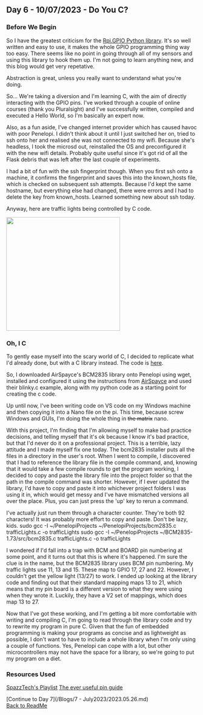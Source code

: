 ## Day 6 - 10/07/2023 - Do You C?

### Before We Begin
So I have the greatest criticism for the [Rpi.GPIO Python library](https://pypi.org/project/RPi.GPIO/). It's so well written and easy to use, it makes the whole GPIO programming thing way too easy. There seems like no point in going through all of my sensors and using this library to hook them up. I'm not going to learn anything new, and this blog would get very repetative.

Abstraction is great, unless you really want to understand what you're doing.

So... We're taking a diversion and I'm learning C, with the aim of directly interacting with the GPIO pins. I've worked through a couple of online courses (thank you Pluralsight) and I've successfully written, compiled and executed a Hello World, so I'm basically an expert now.

Also, as a fun aside, I've changed internet provider which has caused havoc with poor Penelopi. I didn't think about it until I just switched her on, tried to ssh onto her and realised she was not connected to my wifi. Because she's headless, I took the microsd out, reinstalled the OS and preconfigured it with the new wifi details. Probably quite useful since it's got rid of all the Flask debris that was left after the last couple of experiments.

I had a bit of fun with the ssh fingerprint though. When you first ssh onto a machine, it confirms the fingerprint and saves this into the known_hosts file, which is checked on subsequent ssh attempts. Because I'd kept the same hostname, but everything else had changed, there were errors and I had to delete the key from known_hosts. Learned something new about ssh today.

Anyway, here are traffic lights being controlled by C code.  

<img src="/Images/TrafficLightsC.gif" width="300">


### Oh, I C
To gently ease myself into the scary world of C, I decided to replicate what I'd already done, but with a C library instead. The code is [here](/CCode/trafficLights.c).

So, I downloaded AirSpayce's BCM2835 library onto Penelopi using wget, installed and configured it using the instructions from [AirSpayce](http://airspayce.com/mikem/bcm2835/) and used their blinky.c example, along with my python code as a starting point for creating the c code.

Up until now, I've been writing code on VS code on my Windows machine and then copying it into a Nano file on the pi. This time, because screw Windows and GUIs, I'm doing the whole thing in ~~the matrix~~ nano.

With this project, I'm finding that I'm allowing myself to make bad practice decisions, and telling myself that it's ok because I know it's bad practice, but that I'd never do it on a professional project. This is a terrible, lazy attitude and I made myself fix one today. The bcm2835 installer puts all the files in a directory in the user's root. When I went to compile, I discovered that I had to reference the library file in the compile command, and, knowing that it would take a few compile rounds to get the program working, I decided to copy and paste the library file into the project folder so that the path in the compile command was shorter. However, if I ever updated the library, I'd have to copy and paste it into whichever project folders I was using it in, which would get messy and I've have mismatched versions all over the place. Plus, you can just press the 'up' key to rerun a command.

I've actually just run them through a character counter. They're both 92 characters! It was probably more effort to copy and paste. Don't be lazy, kids.
sudo gcc -I ~/PenelopiProjects ~/PenelopiProjects/bcm2835.c trafficLights.c -o trafficLights
sudo gcc -I ~/PenelopiProjects ~/BCM2835-1.73/src/bcm2835.c trafficLights.c -o trafficLights

I wondered if I'd fall into a trap with BCM and BOARD pin numbering at some point, and it turns out that this is where it's happened. I'm sure the clue is in the name, but the BCM2835 library uses BCM pin numbering. My traffic lights use 11, 13 and 15. These map to GPIO 17, 27 and 22. However, I couldn't get the yellow light (13/27) to work. I ended up looking at the library code and finding out that their standard mapping maps 13 to 21, which means that my pin board is a different version to what they were using when they wrote it. Luckily, they have a V2 set of mappings, which does map 13 to 27.

Now that I've got these working, and I'm getting a bit more comfortable with writing and compiling C, I'm going to read through the library code and try to rewrite my program in pure C. Given that the fun of embedded programming is making your programs as concise and as lightweight as possible, I don't want to have to include a whole library when I'm only using a couple of functions. Yes, Penelopi can cope with a lot, but other microcontrollers may not have the space for a library, so we're going to put my program on a diet.

### Resources Used
[SpazzTech's Playlist](https://www.youtube.com/watch?v=jlM9KoWyPv0&list=PL-6WIzdGN7xQdIvyCtQUhmflKNsidxfwX&index=5&ab_channel=SpazzTech)
[The ever useful pin guide](https://pinout.xyz/)

[Continue to Day 7](/Blogs/7 - July2023/2023.05.26.md)  
[Back to ReadMe](/README.md)